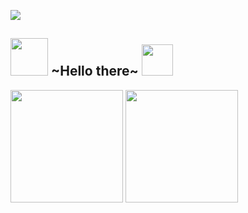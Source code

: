 <p> 
  <img
    src="https://wallpaperaccess.com/full/903041.jpg"
  >

</p>

<h2>
  <img height="60em" src="https://media.discordapp.net/attachments/487332107044257815/875041027063447592/PngItem_2304541.png?width=866&height=609"/>
    ~Hello there~
  <img height="50em" src="https://media.discordapp.net/attachments/487332107044257815/875041008516235324/obiwwa.png"/>
</h2> 

<div>
  <img height="180em" src="https://github-readme-stats.vercel.app/api?username=felipeThiga&show_icons=true&theme=dracula&title_color=03fc77&include_all_commits=true&count_private=true"/>
  <img height="180em" src="https://github-readme-stats.vercel.app/api/top-langs/?username=felipeThiga&layout=compact&title_color=03fc77&langs_count=7&theme=dracula"/>
</div>
 
